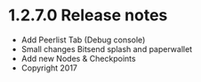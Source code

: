 1.2.7.0 Release notes
====================
- Add Peerlist Tab (Debug console)
- Small changes Bitsend splash and paperwallet
- Add new Nodes & Checkpoints
- Copyright 2017